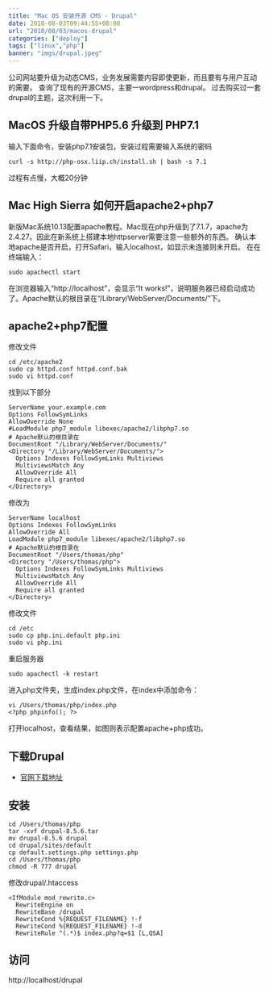 ```yaml
---
title: "Mac OS 安装开源 CMS - Drupal"
date: 2018-08-03T09:44:55+08:00
url: "2018/08/03/macos-drupal"
categories: ["deploy"]
tags: ["linux","php"]
banner: "imgs/drupal.jpeg"
---
```


公司网站要升级为动态CMS，业务发展需要内容即使更新，而且要有与用户互动的需要。
查询了现有的开源CMS，主要一wordpress和drupal。
过去购买过一套drupal的主题，这次利用一下。

<!--more-->
## MacOS 升级自带PHP5.6 升级到 PHP7.1
输入下面命令，安装php7.1安装包，安装过程需要输入系统的密码
```
curl -s http://php-osx.liip.ch/install.sh | bash -s 7.1
```
过程有点慢，大概20分钟

## Mac High Sierra 如何开启apache2+php7
新版Mac系统10.13配置apache教程。Mac现在php升级到了7.1.7，apache为2.4.27。因此在新系统上搭建本地httpserver需要注意一些额外的东西。
确认本地apache是否开启，打开Safari，输入localhost，如显示未连接则未开启。
在在终端输入：
```
sudo apachectl start
```
在浏览器输入“http://localhost”，会显示“It works!”，说明服务器已经启动成功了。Apache默认的根目录在“/Library/WebServer/Documents/”下。

## apache2+php7配置
修改文件
```
cd /etc/apache2
sudo cp httpd.conf httpd.conf.bak
sudo vi httpd.conf
```
找到以下部分
```
ServerName your.example.com
Options FollowSymLinks
AllowOverride None
#LoadModule php7_module libexec/apache2/libphp7.so
# Apache默认的根目录在
DocumentRoot "/Library/WebServer/Documents/"
<Directory "/Library/WebServer/Documents/">
  Options Indexes FollowSymLinks Multiviews
  MultiviewsMatch Any
  AllowOverride All
  Require all granted
</Directory>
```
修改为
```
ServerName localhost
Options Indexes FollowSymLinks
AllowOverride All
LoadModule php7_module libexec/apache2/libphp7.so
# Apache默认的根目录在
DocumentRoot "/Users/thomas/php"
<Directory "/Users/thomas/php">
  Options Indexes FollowSymLinks Multiviews
  MultiviewsMatch Any
  AllowOverride All
  Require all granted
</Directory>
```
修改文件
```
cd /etc
sudo cp php.ini.default php.ini
sudo vi php.ini
```
重启服务器
```
sudo apachectl -k restart
```

进入php文件夹，生成index.php文件，在index中添加命令：
```
vi /Users/thomas/php/index.php
<?php phpinfo(); ?>
```
打开localhost，查看结果，如图则表示配置apache+php成功。

## 下载Drupal
* [官网下载地址](https://www.drupal.org/download)

## 安装
```
cd /Users/thomas/php
tar -xvf drupal-8.5.6.tar
mv drupal-8.5.6 drupal
cd drupal/sites/default
cp default.settings.php settings.php
cd /Users/thomas/php
chmod -R 777 drupal
```
修改drupal/.htaccess
```
<IfModule mod_rewrite.c>
  RewriteEngine on
  RewriteBase /drupal
  RewriteCond %{REQUEST_FILENAME} !-f
  RewriteCond %{REQUEST_FILENAME} !-d
  RewriteRule ^(.*)$ index.php?q=$1 [L,QSA]
```

## 访问
http://localhost/drupal

<!--more-->
